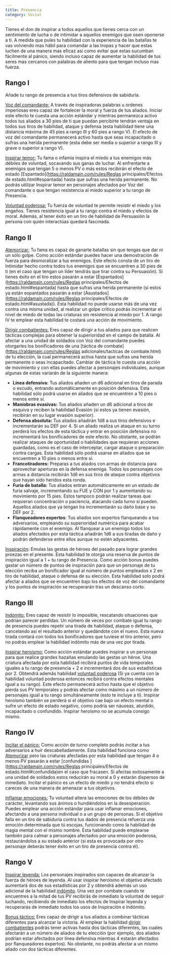 ```yaml
---
title: Presencia
category: Social
---
```


Tienes el don de inspirar a todos aquellos que tienes cerca con un sentimiento de lucha o de intimidar a aquellos enemigos que osen oponerse a ti. A medida que pules tu habilidad con la experiencia de las batallas te vas volviendo mas hábil para comandar a las tropas y hacer que estas luchen de una manera mas eficaz así como evitar que estas sucumban fácilmente al pánico, siendo incluso capaz de aumentar la habilidad de tus seres mas cercanos con palabras de aliento para que tengan incluso mas fuerza.

## Rango I

Añade tu rango de presencia a tus tiros defensivos de sabiduría. 

<u>Voz del comandante:</u> A través de inspiradoras palabras u ordenes imperiosas eres capaz de fortalecer la moral y fuerza de tus aliados. Iniciar este efecto te cuesta una acción estándar y mientras permanezca activo todos tus aliados a 30 pies de ti que puedan percibirte tendrán ventaja en todos sus tiros de habilidad, ataque y defensa (esta habilidad tiene una distancia máxima de 45 pies a rango III y 60 pies a rango V). El efecto de voz del comandante permanecerá activo hasta que seas incapacitado o sufras una herida permanente (esta debe ser media o superior a rango III y grave o superior a rango V).

<u>Inspirar temor:</u> Tu fama o infamia inspira el miedo a tus enemigos más débiles de voluntad, socavando sus ganas de luchar. Al enfrentarte a enemigos que tengan 5 o menos PV o más estos recibirán el efecto de estado [Espantado](https://raldamain.com/rules/Reglas principales/Efectos de estado.html#espantada) hasta que sufras una herida permanente. No podrás utilizar Inspirar temor en personajes afectados por Voz del comandante o que tengan resistencia al miedo superior a tu rango de Presencia.

<u>Voluntad poderosa:</u> Tu fuerza de voluntad te permite resistir el miedo y los engaños. Tienes resistencia igual a tu rango contra el miedo y efectos de moral. Además, al tener éxito en un tiro de habilidad de Persuasión la persona con quién interactúas quedará fascinada.

## Rango II  

<u>Atemorizar:</u> Tu fama es capaz de ganarte batallas sin que tengas que dar ni un sólo golpe. Como acción estándar puedes hacer una demostración de fuerza para desmoralizar a tus enemigos. Este efecto consta de un tiro de Intimidar hecho contra todos tus enemigos que se encuentren a 30 pies de ti (en el caso que tengan un líder tendrás que tirar contra su Persuasión). Si tienes éxito en el tiro estos pasarán a estar [Espantados](https://raldamain.com/rules/Reglas principales/Efectos de estado.html#espantada) hasta que sufras una herida permanente (si estos ya están espantados pasarán a estar [Asustados](https://raldamain.com/rules/Reglas principales/Efectos de estado.html#asustada)). Esta habilidad no puede usarse más de una vez contra una misma unidad, al realizar un golpe crítico podrás incrementar el nivel de miedo de todas las criaturas sin resistencia al miedo por 1. A rango IV te emplear esta habilidad te costará una acción de movimiento.

<u>Dirigir combatientes:</u> Eres capaz de dirigir a tus aliados para que realicen tácticas complejas para obtener la superioridad en el campo de batalla. Al afectar a una unidad de soldados con Voz del comandante puedes otorgarles los bonificadores de una [táctica de combate](https://raldamain.com/rules/Reglas adicionales/tacticas de combate.html) de tu elección, la cual permanecerá activa hasta que sufras una herida permanente o seas incapacitado. Cambiar de táctica te cuesta una acción de movimiento y con ellas puedes afectar a personajes individuales, aunque algunas de estas variarán de la siguiente manera:

- **Línea defensiva:** Tus aliados añaden un d6 adicional en tiros de parada o escudo, entrando automáticamente en posición defensiva. Esta habilidad sólo podrá usarse en aliados que se encuentren a 10 pies o menos entre sí.
- **Maniobras evasivas:** Tus aliados añaden un d6 adicional a tiros de esquiva y reciben la habilidad Evasión (si estos ya tienen evasión, recibirán en su lugar evasión superior).
- **Defensa absoluta:** Tus aliados añadirán 1d8 a sus tiros defensivos e incrementarán su DEF por 4. Si un aliado realiza un ataque en su turno perderá los efectos de esta táctica y entrar en posición defensiva no incrementará los bonificadores de este efecto. No obstante, se podrán realizar ataques de oportunidad o habilidades que requieran acciones guardadas, como es el caso de interceptar, cargar ataque o preparación contra cargas. Esta habilidad sólo podrá usarse en aliados que se encuentren a 10 pies o menos entre sí.
- **Francotiradores:** Preparas a tus aliados con armas de distancia para aprovechar aperturas en la defensa enemiga. Todos los personajes con armas a distancia recibirán 1d6 en sus tiros de ataque contra objetivos que hayan sido heridos esta ronda.
- **Furia de batalla:** Tus aliados entran automáticamente en un estado de furia salvaje, incrementando su FUE y CON por 1 y aumentando su movimiento por 15 pies. Estos tampoco podrán realizar tareas que requieran concentración o paciencia, atacando cada turno si pueden. Aquellos aliados que ya tengan Ira incrementarán su daño base y su DEF por 2.
- **Flanqueadores expertos**: Tus aliados son expertos flanqueando a tus adversarios, empleando su superioridad numérica para acabar rápidamente con el enemigo. Al flanquear a un enemigo todos los aliados afectados por esta táctica añadirán 1d6 a sus tiradas de daño y podrán defenderse entre ellos aunque no estén adyacentes.

<u>Inspiración</u>: Emulas las gestas de héroes del pasado para lograr grandes proezas en el presente. Esta habilidad te otorga una reserva de puntos de inspiración igual a 1 + tu rango de Presencia. Como acción bonus puedes gastar un número de puntos de inspiración para que un personaje de tu elección reciba un bonificador igual al número de puntos empleados x 2 en tiro de habilidad, ataque o defensa de su elección. Esta habilidad solo podrá afectar a aliados que se encuentren bajo los efectos de voz del comandante y los puntos de inspiración se recuperarán tras un descanso corto.

## Rango III

<u>Indómito:</u> Eres capaz de resistir lo imposible, rescatando situaciones que podrían parecer perdidas. Un número de veces por combate igual tu rango de presencia puedes repetir una tirada de habilidad, ataque o defensa, cancelando así el resultado anterior y quedándote con el nuevo. Esta nueva tirada contará con todos los bonificadores que tuviese el tiro anterior, pero no podrás emplear la habilidad indómito más de una vez por tirada.

<u>Inspirar heroísmo:</u> Como acción estándar puedes inspirar a un personaje para que realice grandes hazañas emulando las gestas un héroe. Una criatura afectada por esta habilidad recibirá puntos de vida temporales iguales a tu rango de presencia + 2 e incrementará dos de sus estadísticas por 2. Obtendrá además habilidad [voluntad poderosa](https://raldamain.com/rules/Rangos/Social/presencia.html#rango-i) (Si ya cuenta con la habilidad voluntad poderosa entonces recibirá contra efectos mentales igual a su rango). Este efecto permanecerá activo hasta que el objetivo pierda sus PV temporales y podrás afectar como máximo a un número de personajes igual a tu rango simultáneamente (esto te incluye a ti). Inspirar heroísmo también se perderá si el objetivo cae bajo un efecto mental o sufre un efecto de estado negativo, como podría ser náuseas, aturdido, incapacitado o confundido. Inspirar heroísmo no se acumula consigo mismo.

## Rango IV

<u>Incitar el pánico:</u> Como acción de turno completo podrás incitar a tus adversarios a huir descabelladamente. Esta habilidad funciona como [Atemorizar](https://raldamain.com/rules/Rangos/Social/presencia.html#rango-ii) pero las criaturas afectadas por esta habilidad que tengan 4 o menos PV pasarán a estar [confundidas ](https://raldamain.com/rules/Reglas principales/Efectos de estado.html#confundida)en el caso que fracasen. Si afectas exitosamente a una unidad de soldados estos reducirán su moral a 0 y estarán dispersos de inmediato. Incitar el pánico es un efecto de miedo y no tendrá efecto si careces de una manera de amenazar a tus objetivos.

<u>Inflamar emociones:</u> Tu voluntad altera las emociones de los débiles de carácter, levantando sus ánimos o hundiéndolos en la desesperación. Puedes emplear una acción estándar para usar inflamar emociones, afectando a una persona individual o a un grupo de personas. Si el objetivo falla en un tiro de sabiduría contra tus dados de presencia refuerza una emoción determinada que tú escojas, funcionando como la habilidad de magia mental con el mismo nombre. Esta habilidad puede emplearse también para calmar a personajes afectados por una emoción poderosa, restaurándolos a su estado anterior (si esta es provocada por otro personaje deberás tener éxito en un tiro de presencia contra él).

## Rango V

<u>Inspirar leyenda:</u> Los personajes inspirados son capaces de alcanzar la fuerza de héroes de leyenda. Al usar inspirar heroísmo el objetivo afectado aumentará dos de sus estadísticas por 2 y obtendrá además un uso adicional de la habilidad [indómito](https://raldamain.com/rules/Rangos/Social/presencia.html#rango-iii). Una vez por combate cuando te encuentres a la mitad de tus PV recibirás de inmediato la voluntad de seguir luchando, recibiendo de inmediato los efectos de Inspirar leyenda y recuperarás de inmediato todos los usos de Inspiración e Indómito.

<u>Bonus táctico:</u> Eres capaz de dirigir a tus aliados a combinar tácticas diferentes para alcanzar la victoria. Al emplear la habilidad [dirigir combatientes](https://raldamain.com/rules/Rangos/Social/presencia.html#rango-ii) podrás tener activas hasta dos tácticas diferentes, las cuales afectarán a un número de aliados de tu elección (por ejemplo, dos aliados podrían estar afectados por línea defensiva mientras 4 estarán afectados por flanqueadores expertos). No obstante, no podrás afectar a un mismo aliado con dos tácticas diferentes. 